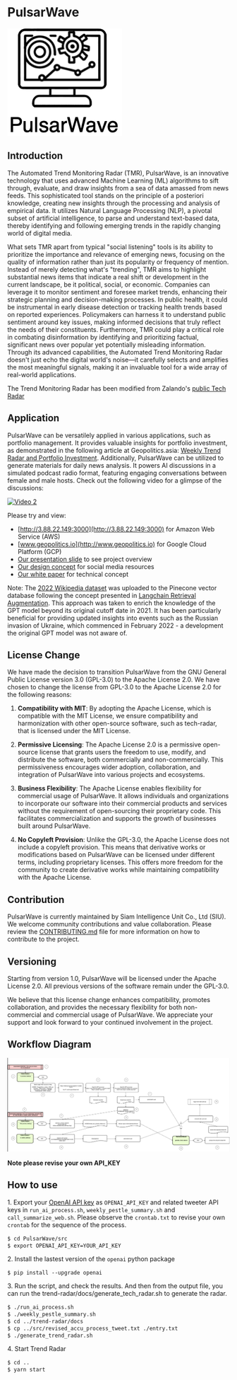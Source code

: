 # PulsarWave

![Project Logo](NewPulsarWave_logo.png)


## Introduction


The Automated Trend Monitoring Radar (TMR), PulsarWave, is an innovative technology that uses advanced Machine Learning (ML) algorithms to sift through, evaluate, and draw insights from a sea of data amassed from news feeds. This sophisticated tool stands on the principle of a posteriori knowledge, creating new insights through the processing and analysis of empirical data. It utilizes Natural Language Processing (NLP), a pivotal subset of artificial intelligence, to parse and understand text-based data, thereby identifying and following emerging trends in the rapidly changing world of digital media.

What sets TMR apart from typical "social listening" tools is its ability to prioritize the importance and relevance of emerging news, focusing on the quality of information rather than just its popularity or frequency of mention. Instead of merely detecting what's "trending", TMR aims to highlight substantial news items that indicate a real shift or development in the current landscape, be it political, social, or economic. Companies can leverage it to monitor sentiment and foresee market trends, enhancing their strategic planning and decision-making processes. In public health, it could be instrumental in early disease detection or tracking health trends based on reported experiences. Policymakers can harness it to understand public sentiment around key issues, making informed decisions that truly reflect the needs of their constituents. Furthermore, TMR could play a critical role in combating disinformation by identifying and prioritizing factual, significant news over popular yet potentially misleading information. Through its advanced capabilities, the Automated Trend Monitoring Radar doesn't just echo the digital world's noise—it carefully selects and amplifies the most meaningful signals, making it an invaluable tool for a wide array of real-world applications.  

The Trend Monitoring Radar has been modified from Zalando's [public Tech Radar](http://zalando.github.io/tech-radar/)

## Application

PulsarWave can be versatilely applied in various applications, such as portfolio management. It provides valuable insights for portfolio investment, as demonstrated in the following article at Geopolitics.asia: [Weekly Trend Radar and Portfolio Investment](https://www.geopolitics.asia/post/weekly-trend-radar-and-portfolio-investment). Additionally, PulsarWave can be utilized to generate materials for daily news analysis. It powers AI discussions in a simulated podcast radio format, featuring engaging conversations between female and male hosts. Check out the following video for a glimpse of the discussions: 

[![Video 2](https://img.youtube.com/vi/Fwwn_5m6X4E/0.jpg)](https://www.youtube.com/watch?v=Fwwn_5m6X4E)

Please try and view:
- [http://3.88.22.149:3000](http://3.88.22.149:3000) for Amazon Web Service (AWS)
- [www.geopolitics.io](http://www.geopolitics.io) for Google Cloud Platform (GCP)
- [Our presentation slide](https://drive.google.com/file/d/1LdCYfFRB2r4L94og8JsgWcceiecW29_W/view?usp=sharing) to see project overview
- [Our design concept](https://sikkha.medium.com/trend-monitoring-resource-4c14b79a512) for social media resources
- [Our white paper](https://drive.google.com/file/d/1hKPXY-d2aCuMFf8mmY8R_MkjnoKdjlLc/view) for technical concept
 

Note:
The [2022 Wikipedia dataset](https://huggingface.co/datasets/wikipedia/viewer/20220301.en/train) was uploaded to the Pinecone vector database following the concept presented in [Langchain Retrieval Augmentation](https://docs.pinecone.io/docs/langchain-retrieval-augmentation). This approach was taken to enrich the knowledge of the GPT model beyond its original cutoff date in 2021. It has been particularly beneficial for providing updated insights into events such as the Russian invasion of Ukraine, which commenced in February 2022 - a development the original GPT model was not aware of.

## License Change

We have made the decision to transition PulsarWave from the GNU General Public License version 3.0 (GPL-3.0) to the Apache License 2.0. We have chosen to change the license from GPL-3.0 to the Apache License 2.0 for the following reasons:

1. **Compatibility with MIT**: By adopting the Apache License, which is compatible with the MIT License, we ensure compatibility and harmonization with other open-source software, such as tech-radar, that is licensed under the MIT License.

2. **Permissive Licensing**: The Apache License 2.0 is a permissive open-source license that grants users the freedom to use, modify, and distribute the software, both commercially and non-commercially. This permissiveness encourages wider adoption, collaboration, and integration of PulsarWave into various projects and ecosystems.

3. **Business Flexibility**: The Apache License enables flexibility for commercial usage of PulsarWave. It allows individuals and organizations to incorporate our software into their commercial products and services without the requirement of open-sourcing their proprietary code. This facilitates commercialization and supports the growth of businesses built around PulsarWave.

4. **No Copyleft Provision**: Unlike the GPL-3.0, the Apache License does not include a copyleft provision. This means that derivative works or modifications based on PulsarWave can be licensed under different terms, including proprietary licenses. This offers more freedom for the community to create derivative works while maintaining compatibility with the Apache License.

## Contribution

PulsarWave is currently maintained by Siam Intelligence Unit Co., Ltd (SIU). We welcome community contributions and value collaboration. Please review the [CONTRIBUTING.md](./CONTRIBUTING.md) file for more information on how to contribute to the project.

## Versioning

Starting from version 1.0, PulsarWave will be licensed under the Apache License 2.0. All previous versions of the software remain under the GPL-3.0.

We believe that this license change enhances compatibility, promotes collaboration, and provides the necessary flexibility for both non-commercial and commercial usage of PulsarWave. We appreciate your support and look forward to your continued involvement in the project.

## Workflow Diagram

![PulsarWave Diagram Flow](PulsarWave_Diagramflow.png)



**Note please revise your own API_KEY**

## How to use

1\. Export your [OpenAI API key](https://platform.openai.com/account/api-keys) as `OPENAI_API_KEY` and related tweeter API keys in `run_ai_process.sh`, `weekly_pestle_summary.sh` and `call_summarize_web.sh`. Please observe the `crontab.txt` to revise your own `crontab` for the sequence of the process.

```console
$ cd PulsarWave/src
$ export OPENAI_API_KEY=YOUR_API_KEY
```

2\. Install the lastest version of the `openai` python package
```console
$ pip install --upgrade openai
```

3\. Run the script, and check the results. And then from the output file, you can run the trend-radar/docs/generate_tech_radar.sh to generate the radar.

```console
$ ./run_ai_process.sh
$ ./weekly_pestle_summary.sh 
$ cd ../trend-radar/docs
$ cp ../src/revised_accu_process_tweet.txt ./entry.txt
$ ./generate_trend_radar.sh
```

4\. Start Trend Radar

```console
$ cd ..
$ yarn start
```